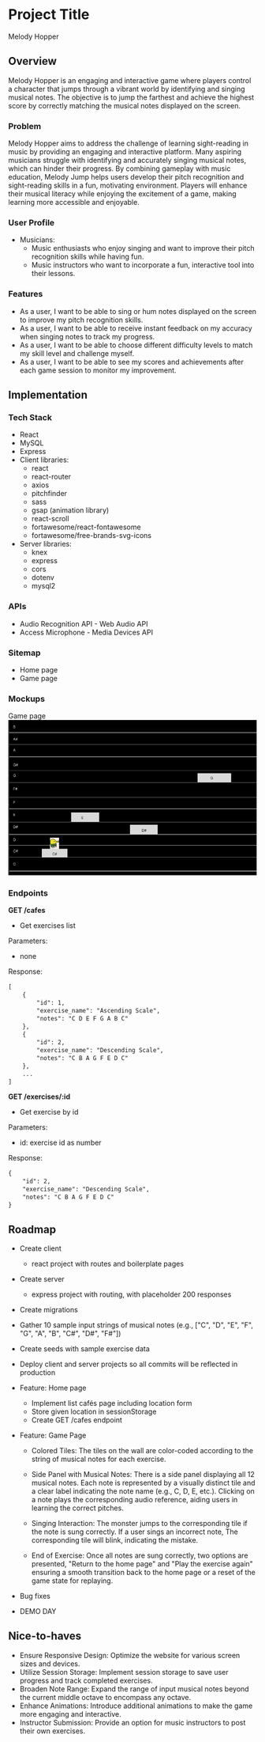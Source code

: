 # Project Title
Melody Hopper

## Overview

Melody Hopper is an engaging and interactive game where players control a character that jumps through a vibrant world by identifying and singing musical notes. 
The objective is to jump the farthest and achieve the highest score by correctly matching the musical notes displayed on the screen.

### Problem

Melody Hopper aims to address the challenge of learning sight-reading in music by providing an engaging and interactive platform. Many aspiring musicians struggle with identifying and accurately singing musical notes, which can hinder their progress. By combining gameplay with music education, Melody Jump helps users develop their pitch recognition and sight-reading skills in a fun, motivating environment. Players will enhance their musical literacy while enjoying the excitement of a game, making learning more accessible and enjoyable.

### User Profile

- Musicians:
    - Music enthusiasts who enjoy singing and want to improve their pitch recognition skills 
       while having fun.
    - Music instructors who want to incorporate a fun, interactive tool into their lessons.

### Features

- As a user, I want to be able to sing or hum notes displayed on the screen to improve my pitch recognition skills.
- As a user, I want to be able to receive instant feedback on my accuracy when singing notes to track my progress.
- As a user, I want to be able to choose different difficulty levels to match my skill level and challenge myself.
- As a user, I want to be able to see my scores and achievements after each game session to monitor my improvement.


## Implementation

### Tech Stack

- React
- MySQL
- Express
- Client libraries: 
    - react
    - react-router
    - axios
    - pitchfinder
    - sass
    - gsap (animation library)
    - react-scroll
    - fortawesome/react-fontawesome
    - fortawesome/free-brands-svg-icons
- Server libraries:
    - knex
    - express
    - cors
    - dotenv
    - mysql2

### APIs

- Audio Recognition API - Web Audio API
- Access Microphone - Media Devices API

### Sitemap

- Home page
- Game page

### Mockups

Game page
![](gamepage.png)

### Endpoints

**GET /cafes**

- Get exercises list

Parameters:
- none


Response:
```
[
    {
        "id": 1,
        "exercise_name": "Ascending Scale",
        "notes": "C D E F G A B C"
    },
    {
        "id": 2,
        "exercise_name": "Descending Scale",
        "notes": "C B A G F E D C"
    },
    ...
]
```

**GET /exercises/:id**

- Get exercise by id

Parameters:
- id: exercise id as number

Response:
```
{
    "id": 2,
    "exercise_name": "Descending Scale",
    "notes": "C B A G F E D C"
}
```

## Roadmap

- Create client
    - react project with routes and boilerplate pages

- Create server
    - express project with routing, with placeholder 200 responses

- Create migrations

- Gather 10 sample input strings of musical notes (e.g., ["C", "D", "E", "F", "G", "A", "B", "C#", "D#", "F#"])

- Create seeds with sample exercise data

- Deploy client and server projects so all commits will be reflected in production

- Feature: Home page
    - Implement list cafés page including location form
    - Store given location in sessionStorage
    - Create GET /cafes endpoint

- Feature: Game Page
    - Colored Tiles: The tiles on the wall are color-coded according to the string of musical notes for each exercise.

    - Side Panel with Musical Notes: There is a side panel displaying all 12 musical notes. Each note is represented by a visually distinct tile and a clear label indicating the note name (e.g., C, D, E, etc.). Clicking on a note plays the corresponding audio reference, aiding users in learning the correct pitches.

    - Singing Interaction: The monster jumps to the corresponding tile if the note is sung correctly. If a user sings an incorrect note, The corresponding tile will blink, indicating the mistake.

    - End of Exercise: Once all notes are sung correctly, two options are presented, "Return to the home page" and "Play the exercise again" ensuring a smooth transition back to the home page or a reset of the game state for replaying.

- Bug fixes

- DEMO DAY

## Nice-to-haves

- Ensure Responsive Design: Optimize the website for various screen sizes and devices.
- Utilize Session Storage: Implement session storage to save user progress and track completed exercises.
- Broaden Note Range: Expand the range of input musical notes beyond the current middle octave to encompass any octave.
- Enhance Animations: Introduce additional animations to make the game more engaging and interactive.
- Instructor Submission: Provide an option for music instructors to post their own exercises.

